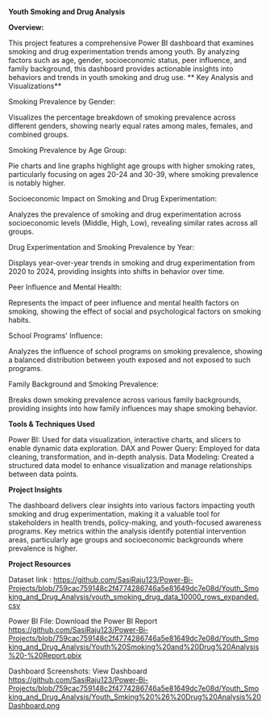 **Youth Smoking and Drug Analysis**

**Overview:**

This project features a comprehensive Power BI dashboard that examines smoking and drug experimentation trends among youth. By analyzing factors such as age, gender, socioeconomic status, peer influence, and family background, this dashboard provides actionable insights into behaviors and trends in youth smoking and drug use.
**
Key Analysis and Visualizations**

Smoking Prevalence by Gender:

Visualizes the percentage breakdown of smoking prevalence across different genders, showing nearly equal rates among males, females, and combined groups.

Smoking Prevalence by Age Group:

Pie charts and line graphs highlight age groups with higher smoking rates, particularly focusing on ages 20-24 and 30-39, where smoking prevalence is notably higher.

Socioeconomic Impact on Smoking and Drug Experimentation:

Analyzes the prevalence of smoking and drug experimentation across socioeconomic levels (Middle, High, Low), revealing similar rates across all groups.

Drug Experimentation and Smoking Prevalence by Year:

Displays year-over-year trends in smoking and drug experimentation from 2020 to 2024, providing insights into shifts in behavior over time.

Peer Influence and Mental Health:

Represents the impact of peer influence and mental health factors on smoking, showing the effect of social and psychological factors on smoking habits.

School Programs' Influence:

Analyzes the influence of school programs on smoking prevalence, showing a balanced distribution between youth exposed and not exposed to such programs.

Family Background and Smoking Prevalence:

Breaks down smoking prevalence across various family backgrounds, providing insights into how family influences may shape smoking behavior.

**Tools & Techniques Used**

Power BI: Used for data visualization, interactive charts, and slicers to enable dynamic data exploration.
DAX and Power Query: Employed for data cleaning, transformation, and in-depth analysis.
Data Modeling: Created a structured data model to enhance visualization and manage relationships between data points.

**Project Insights**

The dashboard delivers clear insights into various factors impacting youth smoking and drug experimentation, making it a valuable tool for stakeholders in health trends, policy-making, and youth-focused awareness programs. Key metrics within the analysis identify potential intervention areas, particularly age groups and socioeconomic backgrounds where prevalence is higher.

**Project Resources**

Dataset link :
https://github.com/SasiRaju123/Power-Bi-Projects/blob/759cac759148c2f4774286746a5e81649dc7e08d/Youth_Smoking_and_Drug_Analysis/youth_smoking_drug_data_10000_rows_expanded.csv 

Power BI File: Download the Power BI Report
https://github.com/SasiRaju123/Power-Bi-Projects/blob/759cac759148c2f4774286746a5e81649dc7e08d/Youth_Smoking_and_Drug_Analysis/Youth%20Smoking%20and%20Drug%20Analysis%20-%20Report.pbix 


Dashboard Screenshots: View Dashboard
https://github.com/SasiRaju123/Power-Bi-Projects/blob/759cac759148c2f4774286746a5e81649dc7e08d/Youth_Smoking_and_Drug_Analysis/Youth_Smking%20%26%20Drug%20Analysis%20Dashboard.png  

